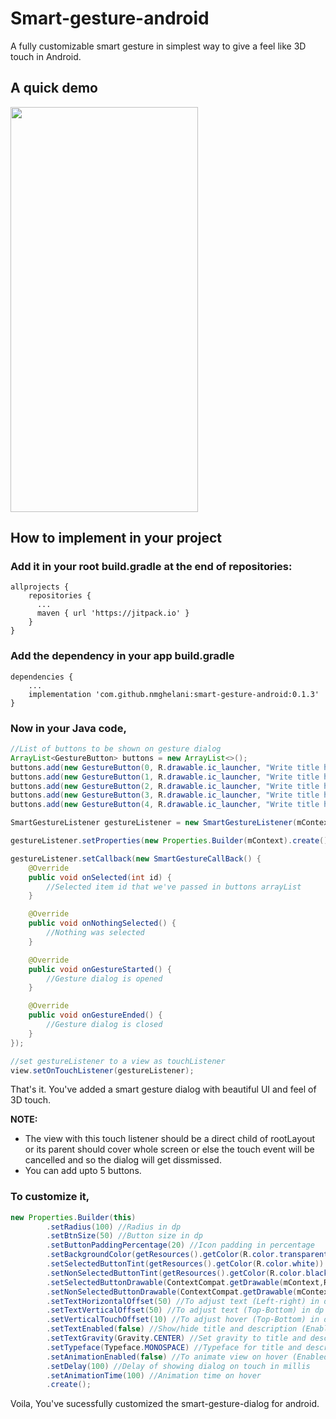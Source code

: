# Smart-gesture-android
A fully customizable smart gesture in simplest way to give a feel like 3D touch in Android.

## A quick demo
<img src="https://github.com/nmghelani/smart-gesture-android/blob/master/21-01-02-22-41-33.gif" width="300" height="648" />

## How to implement in your project
### Add it in your root build.gradle at the end of repositories:
```
allprojects {
    repositories {
      ...
      maven { url 'https://jitpack.io' }
    }
}
```
### Add the dependency in your app build.gradle
```
dependencies {
    ...
    implementation 'com.github.nmghelani:smart-gesture-android:0.1.3'
}
```
### Now in your Java code,
```JAVA
//List of buttons to be shown on gesture dialog
ArrayList<GestureButton> buttons = new ArrayList<>();
buttons.add(new GestureButton(0, R.drawable.ic_launcher, "Write title here", "Write description here"));
buttons.add(new GestureButton(1, R.drawable.ic_launcher, "Write title here", "Write description here"));
buttons.add(new GestureButton(2, R.drawable.ic_launcher, "Write title here", "Write description here"));
buttons.add(new GestureButton(3, R.drawable.ic_launcher, "Write title here", "Write description here"));
buttons.add(new GestureButton(4, R.drawable.ic_launcher, "Write title here", "Write description here"));

SmartGestureListener gestureListener = new SmartGestureListener(mContext, buttons);

gestureListener.setProperties(new Properties.Builder(mContext).create());

gestureListener.setCallback(new SmartGestureCallBack() {
    @Override
    public void onSelected(int id) {
        //Selected item id that we've passed in buttons arrayList
    }

    @Override
    public void onNothingSelected() {
        //Nothing was selected
    }

    @Override
    public void onGestureStarted() {
        //Gesture dialog is opened
    }

    @Override
    public void onGestureEnded() {
        //Gesture dialog is closed
    }
});

//set gestureListener to a view as touchListener
view.setOnTouchListener(gestureListener);
```

That's it. You've added a smart gesture dialog with beautiful UI and feel of 3D touch.  

**NOTE:**
- The view with this touch listener should be a direct child of rootLayout or its parent should cover whole screen or else the touch event will be cancelled and so the dialog will get dissmissed.
- You can add upto 5 buttons.


### To customize it,
```JAVA
new Properties.Builder(this)
        .setRadius(100) //Radius in dp
        .setBtnSize(50) //Button size in dp
        .setButtonPaddingPercentage(20) //Icon padding in percentage
        .setBackgroundColor(getResources().getColor(R.color.transparent_black)) //Background color of gesture dialog
        .setSelectedButtonTint(getResources().getColor(R.color.white)) //Selected icon tint
        .setNonSelectedButtonTint(getResources().getColor(R.color.black)) //Non-selected icon tint
        .setSelectedButtonDrawable(ContextCompat.getDrawable(mContext,R.drawable.bg_checked)) //Selected button background
        .setNonSelectedButtonDrawable(ContextCompat.getDrawable(mContext,R.drawable.bg_unchecked)) //Non-selected button background
        .setTextHorizontalOffset(50) //To adjust text (Left-right) in dp
        .setTextVerticalOffset(50) //To adjust text (Top-Bottom) in dp
        .setVerticalTouchOffset(10) //To adjust hover (Top-Bottom) in dp
        .setTextEnabled(false) //Show/hide title and description (Enabled by-default)
        .setTextGravity(Gravity.CENTER) //Set gravity to title and description
        .setTypeface(Typeface.MONOSPACE) //Typeface for title and description
        .setAnimationEnabled(false) //To animate view on hover (Enabled by-default)
        .setDelay(100) //Delay of showing dialog on touch in millis
        .setAnimationTime(100) //Animation time on hover
        .create();
```


Voila, You've sucessfully customized the smart-gesture-dialog for android.
